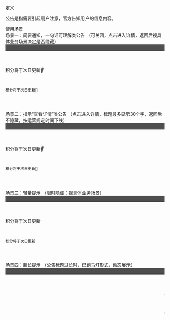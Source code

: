 <div bx-name="alimama/design/mobile/component/notice/notice"></div>
<div class="spec-section mb40">
    <div class="mb40">
        <div class="fontsize-20 mb10">定义</div>
        <p class="mb20">公告是指需要引起用户注意，官方告知用户的信息内容。</p>
    </div>
    <div class="mb40">
        <div class="fontsize-20 mb10">使用场景</div> 
        <div class="example demo1">
            <div class="content" style="overflow:hidden;">
                <div class="content-header">
                    <div>场景一：简要通知，一句话可理解类公告 （可关闭，点击进入详情，返回后视具体业务场景决定是否隐藏）</div> 
                </div> 
                <div class="content-body pd0">
                    <div class="content-show">
                       <div class="content-wrap">
                           <div style="height:20px;background:#4e4e4e;"></div> 
                           <div class="announcement" style="margin-top:50px;">积分将于次日更新<i class="noticefont closeBtn" onClick="alert(1)">&#xe60b;</i></div>
                       </div> 
                    </div> 
                    <div class="content-pre">
                         <pre class="example-pre" style="border-top:none;">
                             <code class="hljs html xml">
                                <div class="announcement">积分将于次日更新<i class="noticefont closeBtn">&#xe60b;</i></div>
                             </code>
                         </pre> 
                    </div>
                </div> 
            </div> 
        </div>
        <!--demo1 end-->
        <div class="example demo2">
            <div class="content" style="overflow:hidden;">
                <div class="content-header">
                    <div>场景二：指示“查看详情”类公告 （点击进入详情，标题最多显示30个字，返回后不隐藏，按运营规定时间下线）</div> 
                </div> 
                <div class="content-body pd0">
                    <div class="content-show">
                       <div class="content-wrap">
                           <div style="height:20px;background:#4e4e4e;"></div> 
                           <div class="announcement" style="margin-top:50px;">积分将于次日更新<i class="noticefont moreBtn">&#xe604;</i></div>
                       </div> 
                    </div> 
                    <div class="content-pre">
                         <pre class="example-pre" style="border-top:none;">
                             <code class="hljs html xml">
                                <div class="announcement">积分将于次日更新<i class="noticefont moreBtn">&#xe604;</i></div>
                             </code>
                         </pre> 
                    </div>
                </div> 
            </div> 
        </div>
        <!--demo2-->
        <div class="example demo3">
            <div class="content" style="overflow:hidden;">
                <div class="content-header">
                    <div>场景三：轻量提示 （限时隐藏：视具体业务场景）</div> 
                </div> 
                <div class="content-body pd0">
                    <div class="content-show">
                       <div class="content-wrap">
                           <div style="height:20px;background:#4e4e4e;"></div> 
                           <div class="announcement" style="margin-top:50px;">积分将于次日更新</div>
                       </div> 
                    </div> 
                    <div class="content-pre">
                         <pre class="example-pre" style="border-top:none;">
                             <code class="hljs html xml">
                                <div class="announcement">积分将于次日更新</div>
                             </code>
                         </pre> 
                    </div>
                </div> 
            </div> 
        </div>
        <!--demo3 end-->
        <div class="example demo3">
            <div class="content" style="overflow:hidden;">
                <div class="content-header">
                    <div>场景四：超长提示 （公告标题过长时，已跑马灯形式，动态展示）</div> 
                </div> 
                <div class="content-body pd0">
                    <div class="content-show">
                       <div class="content-wrap">
                           <div style="height:20px;background:#4e4e4e;"></div> 
                           <div class="announcement" style="margin-top:50px;"><marquee scrollamount=3 font>我是一个超长的公告标题，已跑马灯的形式进行展示，动态导航</marquee></div>
                       </div> 
                    </div> 
                    <div class="content-pre">
                         <pre class="example-pre" style="border-top:none;">
                             <code class="hljs html xml">
                                <div class="announcement"><marquee scrollamount=3 font>我是一个超长的公告标题，已跑马灯的形式进行展示，动态导航</marquee></div>
                             </code>
                         </pre> 
                    </div>
                </div> 
            </div> 
        </div>
        <!--demo4-->
    </div>
</div>
<script>
    $(function(){
        $('.demo1 .closeBtn').on('click',function(){
            $(this).parent().hide();
        }); 
    }) 
</script>
